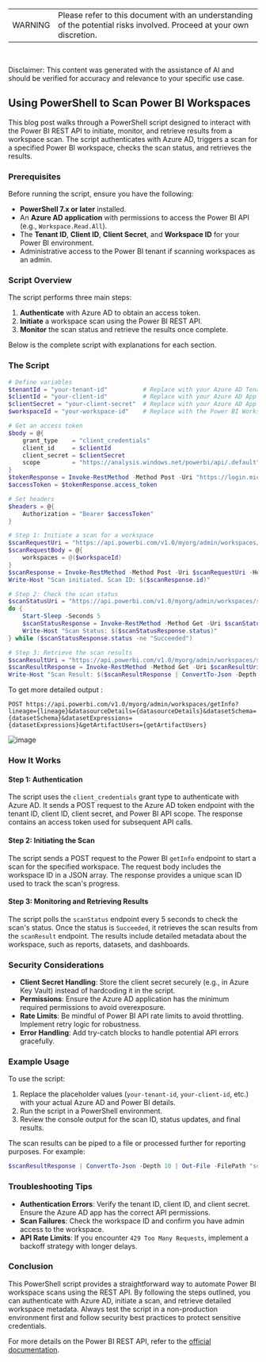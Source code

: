 <br>
<table>
  <td>WARNING</td>
  <td>Please refer to this document with an understanding of the potential risks involved. Proceed at your own discretion.</td>
</table>
<br>

Disclaimer: This content was generated with the assistance of AI and should be verified for accuracy and relevance to your specific use case.

## Using PowerShell to Scan Power BI Workspaces

This blog post walks through a PowerShell script designed to interact with the Power BI REST API to initiate, monitor, and retrieve results from a workspace scan. The script authenticates with Azure AD, triggers a scan for a specified Power BI workspace, checks the scan status, and retrieves the results.

### Prerequisites

Before running the script, ensure you have the following:

- **PowerShell 7.x or later** installed.
- An **Azure AD application** with permissions to access the Power BI API (e.g., `Workspace.Read.All`).
- The **Tenant ID**, **Client ID**, **Client Secret**, and **Workspace ID** for your Power BI environment.
- Administrative access to the Power BI tenant if scanning workspaces as an admin.

### Script Overview

The script performs three main steps:
1. **Authenticate** with Azure AD to obtain an access token.
2. **Initiate** a workspace scan using the Power BI REST API.
3. **Monitor** the scan status and retrieve the results once complete.

Below is the complete script with explanations for each section.

### The Script

```powershell
# Define variables
$tenantId = "your-tenant-id"          # Replace with your Azure AD Tenant ID
$clientId = "your-client-id"          # Replace with your Azure AD App Client ID
$clientSecret = "your-client-secret"  # Replace with your Azure AD App Client Secret
$workspaceId = "your-workspace-id"    # Replace with the Power BI Workspace ID

# Get an access token
$body = @{
    grant_type    = "client_credentials"
    client_id     = $clientId
    client_secret = $clientSecret
    scope         = "https://analysis.windows.net/powerbi/api/.default"
}
$tokenResponse = Invoke-RestMethod -Method Post -Uri "https://login.microsoftonline.com/$tenantId/oauth2/v2.0/token" -Body $body
$accessToken = $tokenResponse.access_token

# Set headers
$headers = @{
    Authorization = "Bearer $accessToken"
}

# Step 1: Initiate a scan for a workspace
$scanRequestUri = "https://api.powerbi.com/v1.0/myorg/admin/workspaces/getInfo"
$scanRequestBody = @{
    workspaces = @($workspaceId)
}
$scanResponse = Invoke-RestMethod -Method Post -Uri $scanRequestUri -Headers $headers -Body ($scanRequestBody | ConvertTo-Json -Depth 10) -ContentType "application/json"
Write-Host "Scan initiated. Scan ID: $($scanResponse.id)"

# Step 2: Check the scan status
$scanStatusUri = "https://api.powerbi.com/v1.0/myorg/admin/workspaces/scanStatus/$($scanResponse.id)"
do {
    Start-Sleep -Seconds 5
    $scanStatusResponse = Invoke-RestMethod -Method Get -Uri $scanStatusUri -Headers $headers
    Write-Host "Scan Status: $($scanStatusResponse.status)"
} while ($scanStatusResponse.status -ne "Succeeded")

# Step 3: Retrieve the scan results
$scanResultUri = "https://api.powerbi.com/v1.0/myorg/admin/workspaces/scanResult/$($scanResponse.id)"
$scanResultResponse = Invoke-RestMethod -Method Get -Uri $scanResultUri -Headers $headers
Write-Host "Scan Result: $($scanResultResponse | ConvertTo-Json -Depth 10)"
```

To get more detailed output : 
```
POST https://api.powerbi.com/v1.0/myorg/admin/workspaces/getInfo?lineage={lineage}&datasourceDetails={datasourceDetails}&datasetSchema={datasetSchema}&datasetExpressions={datasetExpressions}&getArtifactUsers={getArtifactUsers}
```
![image](https://github.com/user-attachments/assets/53b93dbc-889c-49d9-9262-17fd8b842e3a)


### How It Works

#### Step 1: Authentication
The script uses the `client_credentials` grant type to authenticate with Azure AD. It sends a POST request to the Azure AD token endpoint with the tenant ID, client ID, client secret, and Power BI API scope. The response contains an access token used for subsequent API calls.

#### Step 2: Initiating the Scan
The script sends a POST request to the Power BI `getInfo` endpoint to start a scan for the specified workspace. The request body includes the workspace ID in a JSON array. The response provides a unique scan ID used to track the scan's progress.

#### Step 3: Monitoring and Retrieving Results
The script polls the `scanStatus` endpoint every 5 seconds to check the scan's status. Once the status is `Succeeded`, it retrieves the scan results from the `scanResult` endpoint. The results include detailed metadata about the workspace, such as reports, datasets, and dashboards.

### Security Considerations

- **Client Secret Handling**: Store the client secret securely (e.g., in Azure Key Vault) instead of hardcoding it in the script.
- **Permissions**: Ensure the Azure AD application has the minimum required permissions to avoid overexposure.
- **Rate Limits**: Be mindful of Power BI API rate limits to avoid throttling. Implement retry logic for robustness.
- **Error Handling**: Add try-catch blocks to handle potential API errors gracefully.

### Example Usage

To use the script:
1. Replace the placeholder values (`your-tenant-id`, `your-client-id`, etc.) with your actual Azure AD and Power BI details.
2. Run the script in a PowerShell environment.
3. Review the console output for the scan ID, status updates, and final results.

The scan results can be piped to a file or processed further for reporting purposes. For example:

```powershell
$scanResultResponse | ConvertTo-Json -Depth 10 | Out-File -FilePath "scan_results.json"
```

### Troubleshooting Tips

- **Authentication Errors**: Verify the tenant ID, client ID, and client secret. Ensure the Azure AD app has the correct API permissions.
- **Scan Failures**: Check the workspace ID and confirm you have admin access to the workspace.
- **API Rate Limits**: If you encounter `429 Too Many Requests`, implement a backoff strategy with longer delays.

### Conclusion

This PowerShell script provides a straightforward way to automate Power BI workspace scans using the REST API. By following the steps outlined, you can authenticate with Azure AD, initiate a scan, and retrieve detailed workspace metadata. Always test the script in a non-production environment first and follow security best practices to protect sensitive credentials.

For more details on the Power BI REST API, refer to the [official documentation](https://docs.microsoft.com/en-us/rest/api/power-bi/).
